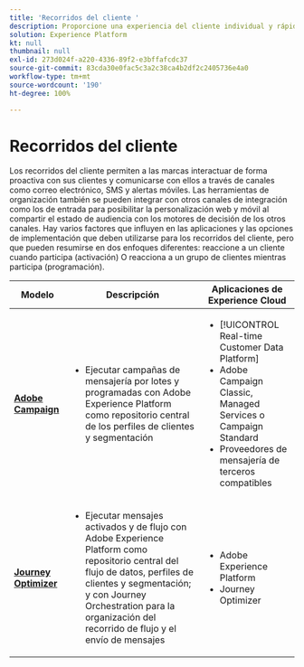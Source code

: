 ```yaml
---
title: 'Recorridos del cliente '
description: Proporcione una experiencia del cliente individual y rápida en diversas pantallas.
solution: Experience Platform
kt: null
thumbnail: null
exl-id: 273d024f-a220-4336-89f2-e3bffafcdc37
source-git-commit: 83cda30e0fac5c3a2c38ca4b2df2c2405736e4a0
workflow-type: tm+mt
source-wordcount: '190'
ht-degree: 100%

---
```


# Recorridos del cliente

Los recorridos del cliente permiten a las marcas interactuar de forma proactiva con sus clientes y comunicarse con ellos a través de canales como correo electrónico, SMS y alertas móviles. Las herramientas de organización también se pueden integrar con otros canales de integración como los de entrada para posibilitar la personalización web y móvil al compartir el estado de audiencia con los motores de decisión de los otros canales. Hay varios factores que influyen en las aplicaciones y las opciones de implementación que deben utilizarse para los recorridos del cliente, pero que pueden resumirse en dos enfoques diferentes:  reaccione a un cliente cuando participa (activación) O reacciona a un grupo de clientes mientras participa (programación).

| Modelo | Descripción | Aplicaciones de Experience Cloud |
|---|---|---|
| **[Adobe Campaign](batch-messaging.md)** | <ul><li>Ejecutar campañas de mensajería por lotes y programadas con Adobe Experience Platform como repositorio central de los perfiles de clientes y segmentación</li></ul> | <ul><li>[!UICONTROL Real-time Customer Data Platform]</li><li>Adobe Campaign Classic, Managed Services o Campaign Standard</li><li>Proveedores de mensajería de terceros compatibles</li></ul> |
| **[Journey Optimizer](journey-optimizer.md)** | <ul><li>Ejecutar mensajes activados y de flujo con Adobe Experience Platform como repositorio central del flujo de datos, perfiles de clientes y segmentación; y con Journey Orchestration para la organización del recorrido de flujo y el envío de mensajes</li></ul> | <ul><li>Adobe Experience Platform</li><li>Journey Optimizer</li></ul> |